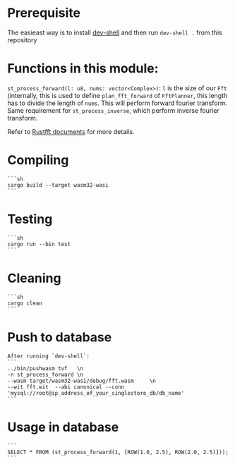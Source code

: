 # Prerequisite
The easieast way is to install [dev-shell](https://github.com/singlestore-labs/singlestore-wasm-toolkit/blob/main/scripts/dev-shell) and then run `dev-shell .` from this repository

# Functions in this module:
`st_process_forward(l: u8, nums: vector<Complex>)`: `l` is the size of our `Fft` (internally, this is used to define `plan_fft_forward` of `FftPlanner`, this length has to divide the length of `nums`. This will perform forward fourier transform. Same requirement for `st_process_inverse`, which perform inverse fourier transform.

Refer to [Rustfft documents](https://docs.rs/rustfft/latest/rustfft/struct.FftPlanner.html#method.plan_fft_forward) for more details.

# Compiling
    ```sh
    cargo build --target wasm32-wasi
    ```

# Testing
    ```sh
    cargo run --bin test
    ```

# Cleaning
    ```sh
    cargo clean
    ```

# Push to database
    After running `dev-shell`:
    ```
    ../bin/pushwasm tvf   \n
    -n st_process_forward \n
    --wasm target/wasm32-wasi/debug/fft.wasm     \n
    --wit fft.wit  --abi canonical --conn 'mysql://root@ip_address_of_your_singlestore_db/db_name'
    ```
# Usage in database
    ```
    SELECT * FROM (st_process_forward(1, [ROW(1.0, 2.5), ROW(2.0, 2.5)]));
    ```

